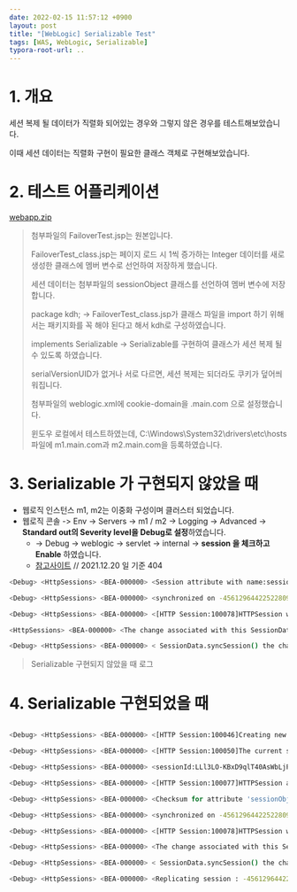 ```yaml
---
date: 2022-02-15 11:57:12 +0900
layout: post
title: "[WebLogic] Serializable Test"
tags: [WAS, WebLogic, Serializable]
typora-root-url: ..
---
```



# 1. 개요

세션 복제 될 데이터가 직렬화 되어있는 경우와 그렇지 않은 경우를 테스트해보았습니다.

이때 세션 데이터는 직렬화 구현이 필요한 클래스 객체로 구현해보았습니다.



# 2. 테스트 어플리케이션

[webapp.zip](/assets/upload/webapp.zip)

> 첨부파일의 FailoverTest.jsp는 원본입니다.
>
> FailoverTest_class.jsp는 페이지 로드 시 1씩 증가하는 Integer 데이터를 새로 생성한 클래스에 멤버 변수로 선언하여 저장하게 했습니다.
>
> 세션 데이터는 첨부파일의 sessionObject 클래스를 선언하여 멤버 변수에 저장합니다.
>
> package kdh; -> FailoverTest_class.jsp가 클래스 파일을 import 하기 위해서는 패키지화를 꼭 해야 된다고 해서 kdh로 구성하였습니다.
>
> implements Serializable -> Serializable를 구현하여 클래스가 세션 복제 될 수 있도록 하였습니다.
>
> serialVersionUID가 없거나 서로 다르면, 세션 복제는 되더라도 쿠키가 덮어씌워집니다.
>
> 첨부파일의 weblogic.xml에 cookie-domain을 .main.com 으로 설정했습니다.
>
> 윈도우 로컬에서 테스트하였는데, C:\Windows\System32\drivers\etc\hosts 파일에 m1.main.com과 m2.main.com을 등록하였습니다.



# 3. Serializable 가 구현되지 않았을 때

* 웹로직 인스턴스 m1, m2는 이중화 구성이며 클러스터 되었습니다.
* 웹로직 콘솔 -> Env -> Servers -> m1 / m2 -> Logging -> Advanced -> **Standard out의 Severity level을 Debug로 설정**하였습니다.
  * -> Debug -> weblogic -> servlet -> internal -> **session 을 체크하고 Enable** 하였습니다.
  * [참고사이트](https://community.oracle.com/thread/1123562?tstart=0) // 2021.12.20 일 기준 404



```bash
<Debug> <HttpSessions> <BEA-000000> <Session attribute with name:sessionObject class:kdh.sessionObject is not serializable ane will  not be replicated or persisted>

<Debug> <HttpSessions> <BEA-000000> <synchronized on -4561296442252280985 and session is inUse: false and active request count is: 0>

<Debug> <HttpSessions> <BEA-000000> <[HTTP Session:100078]HTTPSession with id: "o3x3KA71JO-6he8QpS7zQL5qKE-c9XLj8FBFrFsLfs9wzWH6pFIr" is of size 1,030 bytes.>

<HttpSessions> <BEA-000000> <The change associated with this SessionData(-4561296442252280985 or weblogic.servlet.internal.session.ReplicatedSessionData@6a648175 ) is: 1017170932>

<Debug> <HttpSessions> <BEA-000000> < SessionData.syncSession() the change is modified: false and the active request count is: 0 for -4561296442252280985 and this is: weblogic.servlet.internal.session.ReplicatedSessionData@6a648175 >
```

> Serializable 구현되지 않았을 때 로그



# 4. Serializable 구현되었을 때

```bash

<Debug> <HttpSessions> <BEA-000000> <[HTTP Session:100046]Creating new session with ID: LLl3LO-KBxD9qlT40AsWbLjP5gJfcf7MB-5C5FBWVUBM8SPXDRzV for Web application: /webapp.>

<Debug> <HttpSessions> <BEA-000000> <[HTTP Session:100050]The current server is becoming the primary server for replicated session ID: LLl3LO-KBxD9qlT40AsWbLjP5gJfcf7MB-5C5FBWVUBM8SPXDRzV.>

<Debug> <HttpSessions> <BEA-000000> <sessionId:LLl3LO-KBxD9qlT40AsWbLjP5gJfcf7MB-5C5FBWVUBM8SPXDRzV associated with roid:-4561296442252280984>

<Debug> <HttpSessions> <BEA-000000> <[HTTP Session:100077]HTTPSession attribute: "sessionObject" is of size 61 bytes.>

<Debug> <HttpSessions> <BEA-000000> <Checksum for attribute 'sessionObject', value: 2071176261>

<Debug> <HttpSessions> <BEA-000000> <synchronized on -4561296442252280984 and session is inUse: false and active request count is: 0>

<Debug> <HttpSessions> <BEA-000000> <[HTTP Session:100078]HTTPSession with id: "LLl3LO-KBxD9qlT40AsWbLjP5gJfcf7MB-5C5FBWVUBM8SPXDRzV" is of size 1,242 bytes.>

<Debug> <HttpSessions> <BEA-000000> <The change associated with this SessionData(-4561296442252280984 or weblogic.servlet.internal.session.ReplicatedSessionData@49221aa7 ) is: 995501008>

<Debug> <HttpSessions> <BEA-000000> < SessionData.syncSession() the change is modified: true and the active request count is: 0 for -4561296442252280984 and this is: weblogic.servlet.internal.session.ReplicatedSessionData@49221aa7 >

<Debug> <HttpSessions> <BEA-000000> <Replicating session : -4561296442252280984 and weblogic.servlet.internal.session.ReplicatedSessionData@49221aa7 >
```



